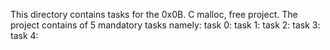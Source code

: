 This directory contains tasks for the 0x0B. C malloc, free project. The project contains of 5 mandatory tasks namely:
task 0:
task 1:
task 2:
task 3:
task 4:
